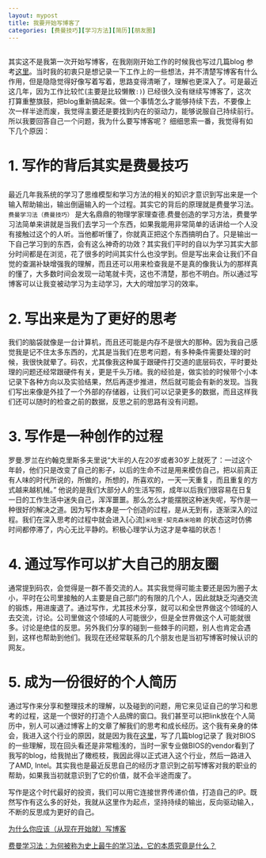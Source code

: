 ```yaml
---
layout: mypost
title: 我要开始写博客了
categories: [费曼技巧][学习方法][简历][朋友圈]
---
```

## 
其实这不是我第一次开始写博客，在我刚刚开始工作的时候我也写过几篇blog 参考[这里](https://blog.csdn.net/hgf1011)。当时我的初衷只是想记录一下工作上的一些想法，并不清楚写博客有什么作用，但是隐隐觉得好像写着写着，思路变得清晰了，理解也更深入了。可是最近这几年，因为工作比较忙(主要是比较懒散`:)`) 已经很久没有继续写博客了，这次打算重整旗鼓，把blog重新搞起来。做一个事情怎么才能够持续下去，不要像上次一样半途而废，我觉得主要还是要找到内在的驱动力，能够说服自己持续前行。所以我要回答自己一个问题，我为什么要写博客呢？ 细细思索一番，我觉得有如下几个原因：

# **1. 写作的背后其实是费曼技巧**
## 
最近几年我系统的学习了思维模型和学习方法的相关的知识才意识到写出来是一个输入帮助输出，输出倒逼输入的一个过程。其实它的背后的原理就是费曼学习法。 `费曼学习法（费曼技巧）` 是大名鼎鼎的物理学家理查德.费曼创造的学习方法，费曼学习法简单来讲就是当我们去学习一个东西，如果我能用非常简单的话讲给一个人没有接触过这个的人听。当他都听懂了，你就真正把这个东西搞明白了。只是输出一下自己学习到的东西，会有这么神奇的功效？其实我们平时的自以为学习其实大部分时间都是在浏览，花了很多的时间其实什么也没学到。但是写出来会让我们不自觉的查漏补缺增强我的理解，而且还可以用来检查我是不是真的像我认为的那样真的懂了，大多数时间会发现一动笔就卡壳，这也不清楚，那也不明白。所以通过写博客可以让我变被动学习为主动学习，大大的增加学习的效率。

# **2. 写出来是为了更好的思考**
我们的脑袋就像是一台计算机，而且还可能是内存不是很大的那种。因为我自己感觉我是记不住太多东西的，尤其是当我们在思考问题，有多种条件需要处理的时候，我很快就晕了。码农，尤其像我这种属于跟硬件打交道的底层码农，平时要处理的问题还经常跟硬件有关，更是千头万绪。我的经验是，做实验的时候带个小本记录下各种方向以及实验结果，然后再逐步推进，然后就可能会有新的发现。当我们写出来像是外挂了一个外部的存储器，让我们可以记录更多的数据，而且这样我们还可以随时的检查之前的数据，反思之前的思路有没有问题。

# **3. 写作是一种创作的过程**
罗曼.罗兰在约翰克里斯多夫里说“大半的人在20岁或者30岁上就死了：一过这个年龄，他们只是改变了自己的影子，以后的生命不过是用来模仿自己，把以前真正有人味的时代所说的，所做的，所想的，所喜欢的，一天一天重复，而且重复的方式越来越机械。” 他说的是我们大部分人的生活写照，成年以后我们很容易在日复一日的工作生活中迷失自己，浑浑噩噩。那么怎么才能摆脱这种迷失呢，写作是一种很好的解决之道。因为写作本身是一个创造的过程，是从无到有，逐渐深入的过程。我们在深入思考的过程中就会进入[心流]`米哈里·契克森米哈赖` 的状态这时仿佛时间都停滞了，内心无比平静的。积极心理学认为这才是幸福的状态！

# **4. 通过写作可以扩大自己的朋友圈**
通常提到码农，会觉得是一群不善交流的人。其实我觉得可能主要还是因为圈子太小，平时在公司里接触的人主要是自己部门的有限的几个人，因此就缺乏沟通交流的锻炼，用进废退了。通过写作，尤其技术分享，就可以和全世界做这个领域的人去交流，讨论。公司里做这个领域的人可能很少，但是全世界做这个人可能就很多。讨论是绝佳的反思。另外我们分享的碰到一些棘手的问题，别人也肯定会遇到，这样也帮助到他们。我现在还经常联系的几个朋友也是当初写博客时候认识的网友。

# **5. 成为一份很好的个人简历**
通过写作来分享和整理技术的理解，以及碰到的问题，用它来见证自己的学习和思考的过程，这是一个很好的打造个人品牌的窗口。我们甚至可以把link放在个人简历中，别人可以通过博客上的文章了解我们的思考和成长经历。这个我有亲身的体会，我进入这个行业的原因，就是因为我在[这里](https://blog.csdn.net/hgf1011)，写了几篇blog记录了 我对BIOS的一些理解，现在回头看还是非常粗浅的，当时一家专业做BIOS的vendor看到了我写的blog，给我抛出了橄榄枝，我因此得以正式进入这个行业，然后一路进入了AMD, Intel。其实我也是最近反思自己的经历才意识到之前写博客对我的职业的帮助，如果我当初就意识到了它的价值，就不会半途而废了。

写作是这个时代最好的投资，我们可以用它连接世界传递价值，打造自己的IP。既然写作有这么多的好处，我就从这里作为起点，坚持持续的输出，反向驱动输入，不断的反思成为更好的自己。


[为什么你应该（从现在开始就）写博客](http://mindhacks.cn/2009/02/15/why-you-should-start-blogging-now/)

[费曼学习法：为何被称为史上最牛的学习法，它的本质究竟是什么？](https://zhuanlan.zhihu.com/p/88209825)




